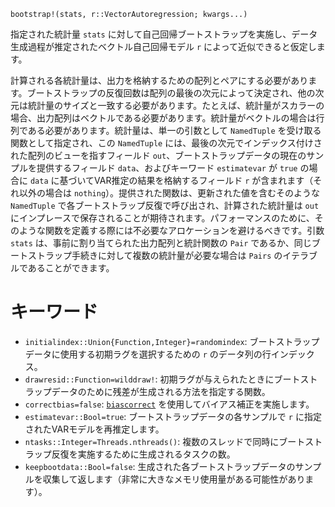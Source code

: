 ```
bootstrap!(stats, r::VectorAutoregression; kwargs...)
```

指定された統計量 `stats` に対して自己回帰ブートストラップを実施し、データ生成過程が推定されたベクトル自己回帰モデル `r` によって近似できると仮定します。

計算される各統計量は、出力を格納するための配列とペアにする必要があります。ブートストラップの反復回数は配列の最後の次元によって決定され、他の次元は統計量のサイズと一致する必要があります。たとえば、統計量がスカラーの場合、出力配列はベクトルである必要があります。統計量がベクトルの場合は行列である必要があります。統計量は、単一の引数として `NamedTuple` を受け取る関数として指定され、この `NamedTuple` には、最後の次元でインデックス付けされた配列のビューを指すフィールド `out`、ブートストラップデータの現在のサンプルを提供するフィールド `data`、およびキーワード `estimatevar` が `true` の場合に `data` に基づいてVAR推定の結果を格納するフィールド `r` が含まれます（それ以外の場合は `nothing`）。提供された関数は、更新された値を含むそのような `NamedTuple` で各ブートストラップ反復で呼び出され、計算された統計量は `out` にインプレースで保存されることが期待されます。パフォーマンスのために、そのような関数を定義する際には不必要なアロケーションを避けるべきです。引数 `stats` は、事前に割り当てられた出力配列と統計関数の `Pair` であるか、同じブートストラップ手続きに対して複数の統計量が必要な場合は `Pairs` のイテラブルであることができます。

# キーワード

  * `initialindex::Union{Function,Integer}=randomindex`: ブートストラップデータに使用する初期ラグを選択するための `r` のデータ列の行インデックス。
  * `drawresid::Function=wilddraw!`: 初期ラグが与えられたときにブートストラップデータのために残差が生成される方法を指定する関数。
  * `correctbias=false`: [`biascorrect`](@ref) を使用してバイアス補正を実施します。
  * `estimatevar::Bool=true`: ブートストラップデータの各サンプルで `r` に指定されたVARモデルを再推定します。
  * `ntasks::Integer=Threads.nthreads()`: 複数のスレッドで同時にブートストラップ反復を実施するために生成されるタスクの数。
  * `keepbootdata::Bool=false`: 生成された各ブートストラップデータのサンプルを収集して返します（非常に大きなメモリ使用量がある可能性があります）。
